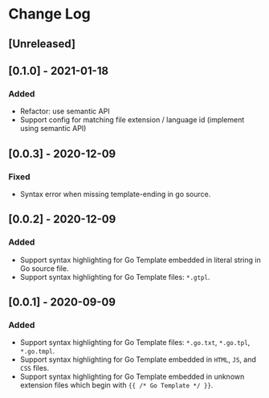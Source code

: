 # Change Log

## [Unreleased]

## [0.1.0] - 2021-01-18

### Added

- Refactor: use semantic API
- Support config for matching file extension / language id (implement using semantic API)

## [0.0.3] - 2020-12-09

### Fixed

- Syntax error when missing template-ending in go source.

## [0.0.2] - 2020-12-09

### Added

- Support syntax highlighting for Go Template embedded in literal string in Go source file.
- Support syntax highlighting for Go Template files: `*.gtpl`.

## [0.0.1] - 2020-09-09

### Added

- Support syntax highlighting for Go Template files: `*.go.txt`, `*.go.tpl`, `*.go.tmpl`.
- Support syntax highlighting for Go Template embedded in `HTML`, `JS`, and `CSS` files.
- Support syntax highlighting for Go Template embedded in unknown extension files which begin with `{{ /* Go Template */ }}`.
